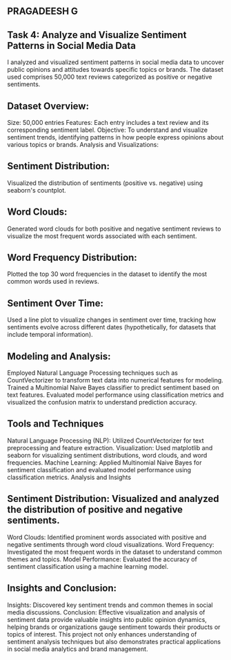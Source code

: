 ## PRAGADEESH G
## Task 4: Analyze and Visualize Sentiment Patterns in Social Media Data

I analyzed and visualized sentiment patterns in social media data to uncover public opinions and attitudes towards specific topics or brands. The dataset used comprises 50,000 text reviews categorized as positive or negative sentiments.

## Dataset Overview:
Size: 50,000 entries
Features: Each entry includes a text review and its corresponding sentiment label.
Objective: To understand and visualize sentiment trends, identifying patterns in how people express opinions about various topics or brands.
Analysis and Visualizations:
## Sentiment Distribution:
Visualized the distribution of sentiments (positive vs. negative) using seaborn's countplot.
## Word Clouds:
Generated word clouds for both positive and negative sentiment reviews to visualize the most frequent words associated with each sentiment.
## Word Frequency Distribution:
Plotted the top 30 word frequencies in the dataset to identify the most common words used in reviews.
## Sentiment Over Time:
Used a line plot to visualize changes in sentiment over time, tracking how sentiments evolve across different dates (hypothetically, for datasets that include temporal information).
## Modeling and Analysis:
Employed Natural Language Processing techniques such as CountVectorizer to transform text data into numerical features for modeling.
Trained a Multinomial Naive Bayes classifier to predict sentiment based on text features.
Evaluated model performance using classification metrics and visualized the confusion matrix to understand prediction accuracy.
## Tools and Techniques
Natural Language Processing (NLP): Utilized CountVectorizer for text preprocessing and feature extraction.
Visualization: Used matplotlib and seaborn for visualizing sentiment distributions, word clouds, and word frequencies.
Machine Learning: Applied Multinomial Naive Bayes for sentiment classification and evaluated model performance using classification metrics.
Analysis and Insights
## Sentiment Distribution: Visualized and analyzed the distribution of positive and negative sentiments.
Word Clouds: Identified prominent words associated with positive and negative sentiments through word cloud visualizations.
Word Frequency: Investigated the most frequent words in the dataset to understand common themes and topics.
Model Performance: Evaluated the accuracy of sentiment classification using a machine learning model.
## Insights and Conclusion:
Insights: Discovered key sentiment trends and common themes in social media discussions.
Conclusion: Effective visualization and analysis of sentiment data provide valuable insights into public opinion dynamics, helping brands or organizations gauge sentiment towards their products or topics of interest.
This project not only enhances understanding of sentiment analysis techniques but also demonstrates practical applications in social media analytics and brand management.







